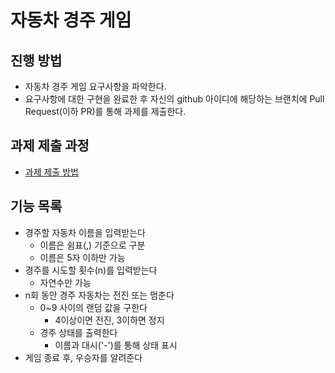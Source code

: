 # 자동차 경주 게임
## 진행 방법
* 자동차 경주 게임 요구사항을 파악한다.
* 요구사항에 대한 구현을 완료한 후 자신의 github 아이디에 해당하는 브랜치에 Pull Request(이하 PR)를 통해 과제를 제출한다.

## 과제 제출 과정
* [과제 제출 방법](https://github.com/next-step/nextstep-docs/tree/master/precourse)

## 기능 목록

* 경주할 자동차 이름을 입력받는다
    * 이름은 쉼표(,) 기준으로 구분
    * 이름은 5자 이하만 가능
* 경주를 시도할 횟수(n)를 입력받는다
    * 자연수만 가능
* n회 동안 경주 자동차는 전진 또는 멈춘다
    * 0~9 사이의 랜덤 값을 구한다
        * 4이상이면 전진, 3이하면 정지
    * 경주 상태를 출력한다
        * 이름과 대시('-')를 통해 상태 표시
* 게임 종료 후, 우승자를 알려준다